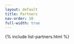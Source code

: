 ```yaml
---
layout: default
title: Partners
nav-order: 10
full-width: true
---
```


{% include list-partners.html %}
